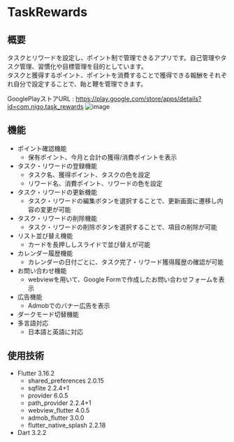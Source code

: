 # TaskRewards
## 概要

タスクとリワードを設定し、ポイント制で管理できるアプリです。自己管理やタスク管理、習慣化や目標管理を目的としています。  
タスクと獲得するポイント、ポイントを消費することで獲得できる報酬をそれぞれ自分で設定することで、飴と鞭を管理できます。

GooglePlayストアURL : https://play.google.com/store/apps/details?id=com.nigo.task_rewards
![image](https://github.com/YM-0/TaskRewards/assets/108323257/b72b3f5e-2af9-4758-96c3-e31e9f99a8cb)

## 機能
* ポイント確認機能
  * 保有ポイント、今月と合計の獲得/消費ポイントを表示
* タスク・リワードの登録機能
  * タスク名、獲得ポイント、タスクの色を設定
  * リワード名、消費ポイント、リワードの色を設定
* タスク・リワードの更新機能
  * タスク・リワードの編集ボタンを選択することで、更新画面に遷移し内容の変更が可能
* タスク・リワードの削除機能
  *  タスク・リワードの削除ボタンを選択することで、項目の削除が可能
* リスト並び替え機能
  * カードを長押ししスライドで並び替えが可能
* カレンダー履歴機能
  * カレンダーの日付ごとに、タスク完了・リワード獲得履歴の確認が可能
* お問い合わせ機能
  * webviewを用いて、Google Formで作成したお問い合わせフォームを表示
* 広告機能
  * Admobでのバナー広告を表示
* ダークモード切替機能
* 多言語対応
  * 日本語と英語に対応

## 使用技術
* Flutter 3.16.2
  * shared_preferences 2.0.15
  * sqflite 2.2.4+1
  * provider 6.0.5
  * path_provider 2.2.4+1
  * webview_flutter 4.0.5
  * admob_flutter 3.0.0
  * flutter_native_splash 2.2.18
* Dart 3.2.2

